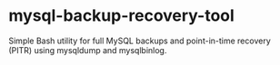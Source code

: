 # mysql-backup-recovery-tool
Simple Bash utility for full MySQL backups and point-in-time recovery (PITR) using mysqldump and mysqlbinlog.
